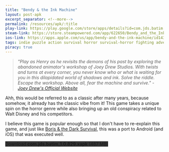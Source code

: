 ```yaml
---
title: "Bendy & the Ink Machine"
layout: post-apk
excerpt_separator: <!--more-->
permalink: /resources/apk/:title
play-link: https://play.google.com/store/apps/details?id=com.jds.batim
steam-link: https://store.steampowered.com/app/622650/Bendy_and_the_Ink_Machine/
ios-link: https://apps.apple.com/us/app/bendy-and-the-ink-machine/id1437669537
tags: indie puzzle action survival horror survival-horror fighting adventure strategy
piracy: true
---
```


> _"Play as Henry as he revisits the demons of his past by exploring the abandoned animator's workshop of Joey Drew Studios. With twists and turns at every corner, you never know who or what is waiting for you in this dilapidated world of shadows and ink. Solve the riddle. Escape the workshop. Above all, fear the machine and survive." - <a href="https://joeydrewstudios.com/batim" target="_blank">Joey Drew's Official Website</a>_

Ahh, this would be referred to as a classic after many years, because somehow, it already has the classic vibe from it! This game takes a unique spin on the horror genre while also bringing up an old conspiracy related to Walt Disney and his competitors. 

I believe this game is popular enough so that I don't have to re-explain this game, and just like [Boris & the Dark Survival](https://arifhamed.com/resources/apk/Boris-and-the-Dark-Survival), this was a port to Android (and iOS) that was executed well.

<div class="text-center">
    <a class="btn btn-dark btn-block w-100" onclick='apk("com.jds.batim_1.0.829.xapk")' target="_blank" style="text-decoration: none; background-color: #333;"> Download <b>com.jds.batim_1.0.829.xapk</b> (487 MB)</a>
</div>
